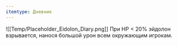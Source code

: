 ```yaml
---
itemtype: Дневник
---
```

![[Temp/Placeholder_Eidolon_Diary.png]]
При HP < 20% эйдолон взрывается, нанося большой урон всем окружающим игрокам.
